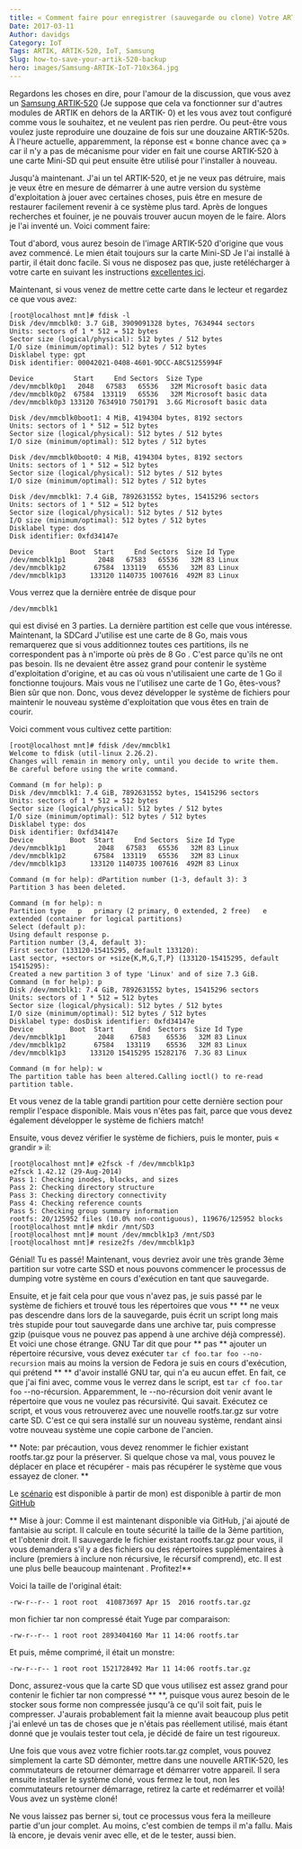 ```yaml
---
title: « Comment faire pour enregistrer (sauvegarde ou clone) Votre ARTIK-520 »
Date: 2017-03-11
Author: davidgs
Category: IoT
Tags: ARTIK, ARTIK-520, IoT, Samsung
Slug: how-to-save-your-artik-520-backup
hero: images/Samsung-ARTIK-IoT-710x364.jpg
---
```


Regardons les choses en dire, pour l'amour de la discussion, que vous avez un [Samsung ARTIK-520](https://www.artik.io/modules/artik-520/) (Je suppose que cela va fonctionner sur d'autres modules de ARTIK en dehors de la ARTIK- 0) et les vous avez tout configuré comme vous le souhaitez, et ne veulent pas rien perdre. Ou peut-être vous voulez juste reproduire une douzaine de fois sur une douzaine ARTIK-520s. À l'heure actuelle, apparemment, la réponse est « bonne chance avec ça » car il n'y a pas de mécanisme pour vider en fait une course ARTIK-520 à une carte Mini-SD qui peut ensuite être utilisé pour l'installer à nouveau.

Jusqu'à maintenant. J'ai un tel ARTIK-520, et je ne veux pas détruire, mais je veux être en mesure de démarrer à une autre version du système d'exploitation à jouer avec certaines choses, puis être en mesure de restaurer facilement revenir à ce système plus tard. Après de longues recherches et fouiner, je ne pouvais trouver aucun moyen de le faire. Alors je l'ai inventé un. Voici comment faire:

Tout d'abord, vous aurez besoin de l'image ARTIK-520 d'origine que vous avez commencé. Le mien était toujours sur la carte Mini-SD Je l'ai installé à partir, il était donc facile. Si vous ne disposez pas que, juste retélécharger à votre carte en suivant les instructions [excellentes ici](https://developer.artik.io/documentation/artik/getting-started/).

Maintenant, si vous venez de mettre cette carte dans le lecteur et regardez ce que vous avez:

```
[root@localhost mnt]# fdisk -l
Disk /dev/mmcblk0: 3.7 GiB, 3909091328 bytes, 7634944 sectors
Units: sectors of 1 * 512 = 512 bytes
Sector size (logical/physical): 512 bytes / 512 bytes
I/O size (minimum/optimal): 512 bytes / 512 bytes
Disklabel type: gpt
Disk identifier: 00042021-0408-4601-9DCC-A8C51255994F

Device          Start     End Sectors  Size Type
/dev/mmcblk0p1   2048   67583   65536   32M Microsoft basic data
/dev/mmcblk0p2  67584  133119   65536   32M Microsoft basic data
/dev/mmcblk0p3 133120 7634910 7501791  3.6G Microsoft basic data

Disk /dev/mmcblk0boot1: 4 MiB, 4194304 bytes, 8192 sectors
Units: sectors of 1 * 512 = 512 bytes
Sector size (logical/physical): 512 bytes / 512 bytes
I/O size (minimum/optimal): 512 bytes / 512 bytes

Disk /dev/mmcblk0boot0: 4 MiB, 4194304 bytes, 8192 sectors
Units: sectors of 1 * 512 = 512 bytes
Sector size (logical/physical): 512 bytes / 512 bytes
I/O size (minimum/optimal): 512 bytes / 512 bytes

Disk /dev/mmcblk1: 7.4 GiB, 7892631552 bytes, 15415296 sectors
Units: sectors of 1 * 512 = 512 bytes
Sector size (logical/physical): 512 bytes / 512 bytes
I/O size (minimum/optimal): 512 bytes / 512 bytes
Disklabel type: dos
Disk identifier: 0xfd34147e

Device         Boot  Start     End Sectors  Size Id Type
/dev/mmcblk1p1        2048   67583   65536   32M 83 Linux
/dev/mmcblk1p2       67584  133119   65536   32M 83 Linux
/dev/mmcblk1p3      133120 1140735 1007616  492M 83 Linux
```

Vous verrez que la dernière entrée de disque pour

```
/dev/mmcblk1
```

qui est divisé en 3 parties. La dernière partition est celle que vous intéresse. Maintenant, la SDCard J'utilise est une carte de 8 Go, mais vous remarquerez que si vous additionnez toutes ces partitions, ils ne correspondent pas à n'importe où près de 8 Go . C'est parce qu'ils ne ont pas besoin. Ils ne devaient être assez grand pour contenir le système d'exploitation d'origine, et au cas où vous n'utilisaient une carte de 1 Go il fonctionne toujours. Mais vous ne l'utilisez une carte de 1 Go, êtes-vous? Bien sûr que non. Donc, vous devez développer le système de fichiers pour maintenir le nouveau système d'exploitation que vous êtes en train de courir.

Voici comment vous cultivez cette partition:

```
[root@localhost mnt]# fdisk /dev/mmcblk1
Welcome to fdisk (util-linux 2.26.2).
Changes will remain in memory only, until you decide to write them.
Be careful before using the write command.

Command (m for help): p
Disk /dev/mmcblk1: 7.4 GiB, 7892631552 bytes, 15415296 sectors
Units: sectors of 1 * 512 = 512 bytes
Sector size (logical/physical): 512 bytes / 512 bytes
I/O size (minimum/optimal): 512 bytes / 512 bytes
Disklabel type: dos
Disk identifier: 0xfd34147e
Device         Boot  Start     End Sectors  Size Id Type
/dev/mmcblk1p1        2048   67583   65536   32M 83 Linux
/dev/mmcblk1p2       67584  133119   65536   32M 83 Linux
/dev/mmcblk1p3      133120 1140735 1007616  492M 83 Linux

Command (m for help): dPartition number (1-3, default 3): 3
Partition 3 has been deleted.

Command (m for help): n
Partition type   p   primary (2 primary, 0 extended, 2 free)   e   extended (container for logical partitions)
Select (default p):
Using default response p.
Partition number (3,4, default 3):
First sector (133120-15415295, default 133120):
Last sector, +sectors or +size{K,M,G,T,P} (133120-15415295, default 15415295):
Created a new partition 3 of type 'Linux' and of size 7.3 GiB.
Command (m for help): p
Disk /dev/mmcblk1: 7.4 GiB, 7892631552 bytes, 15415296 sectors
Units: sectors of 1 * 512 = 512 bytes
Sector size (logical/physical): 512 bytes / 512 bytes
I/O size (minimum/optimal): 512 bytes / 512 bytes
Disklabel type: dosDisk identifier: 0xfd34147e
Device         Boot  Start      End  Sectors  Size Id Type
/dev/mmcblk1p1        2048    67583    65536   32M 83 Linux
/dev/mmcblk1p2       67584   133119    65536   32M 83 Linux
/dev/mmcblk1p3      133120 15415295 15282176  7.3G 83 Linux

Command (m for help): w
The partition table has been altered.Calling ioctl() to re-read partition table.
```

Et vous venez de la table grandi partition pour cette dernière section pour remplir l'espace disponible. Mais vous n'êtes pas fait, parce que vous devez également développer le système de fichiers match!

Ensuite, vous devez vérifier le système de fichiers, puis le monter, puis « grandir » il:

```
[root@localhost mnt]# e2fsck -f /dev/mmcblk1p3
e2fsck 1.42.12 (29-Aug-2014)
Pass 1: Checking inodes, blocks, and sizes
Pass 2: Checking directory structure
Pass 3: Checking directory connectivity
Pass 4: Checking reference counts
Pass 5: Checking group summary information
rootfs: 20/125952 files (10.0% non-contiguous), 119676/125952 blocks
[root@localhost mnt]# mkdir /mnt/SD3
[root@localhost mnt]# mount /dev/mmcblk1p3 /mnt/SD3
[root@localhost mnt]# resize2fs /dev/mmcblk1p3
```

Génial! Tu es passé! Maintenant, vous devriez avoir une très grande 3ème partition sur votre carte SSD et nous pouvons commencer le processus de dumping votre système en cours d'exécution en tant que sauvegarde.

Ensuite, et je fait cela pour que vous n'avez pas, je suis passé par le système de fichiers et trouvé tous les répertoires que vous ** ** ne veux pas descendre dans lors de la sauvegarde, puis écrit un script long mais très stupide pour tout sauvegarde dans une archive tar, puis compresse gzip (puisque vous ne pouvez pas append à une archive déjà compressé). Et voici une chose étrange. GNU Tar dit que pour ** pas ** ajouter un répertoire récursive, vous devez exécuter `tar cf foo.tar foo --no-recursion` mais au moins la version de Fedora je suis en cours d'exécution, qui prétend ** ** d'avoir installé GNU tar, qui n'a eu aucun effet. En fait, ce que j'ai fini avec, comme vous le verrez dans le script, est `tar cf foo.tar foo` --no-récursion. Apparemment, le --no-récursion doit venir avant le répertoire que vous ne voulez pas récursivité. Qui savait. Exécutez ce script, et vous vous retrouverez avec une nouvelle rootfs.tar.gz sur votre carte SD. C'est ce qui sera installé sur un nouveau système, rendant ainsi votre nouveau système une copie carbone de l'ancien.

** Note: par précaution, vous devez renommer le fichier existant rootfs.tar.gz pour la préserver. Si quelque chose va mal, vous pouvez le déplacer en place et récupérer - mais pas récupérer le système que vous essayez de cloner. **

Le [scénario](https://github.com/davidgs/ARTIK-5-backup) est disponible à partir de mon) est disponible à partir de mon [GitHub](https://github.com/davidgs/ARTIK-5-backup)

** Mise à jour: Comme il est maintenant disponible via GitHub, j'ai ajouté de fantaisie au script. Il calcule en toute sécurité la taille de la 3ème partition, et l'obtenir droit. Il sauvegarde le fichier existant rootfs.tar.gz pour vous, il vous demandera s'il y a des fichiers ou des répertoires supplémentaires à inclure (premiers à inclure non récursive, le récursif comprend), etc. Il est une plus belle beaucoup maintenant . Profitez!**

Voici la taille de l'original était:

```
-rw-r--r-- 1 root root  410873697 Apr 15  2016 rootfs.tar.gz
```

mon fichier tar non compressé était Yuge par comparaison:

```
-rw-r--r-- 1 root root 2893404160 Mar 11 14:06 rootfs.tar
```

Et puis, même comprimé, il était un monstre:

```
-rw-r--r-- 1 root root 1521728492 Mar 11 14:06 rootfs.tar.gz
```

Donc, assurez-vous que la carte SD que vous utilisez est assez grand pour contenir le fichier tar non compressé ** **, puisque vous aurez besoin de le stocker sous forme non compressée jusqu'à ce qu'il soit fait, puis le compresser. J'aurais probablement fait la mienne avait beaucoup plus petit j'ai enlevé un tas de choses que je n'étais pas réellement utilisé, mais étant donné que je voulais tester tout cela, je décidé de faire un test rigoureux.

Une fois que vous avez votre fichier roots.tar.gz complet, vous pouvez simplement la carte SD démonter, mettre dans une nouvelle ARTIK-520, les commutateurs de retourner démarrage et démarrer votre appareil. Il sera ensuite installer le système cloné, vous fermez le tout, non les commutateurs retourner démarrage, retirez la carte et redémarrer et voilà! Vous avez un système cloné!

Ne vous laissez pas berner si, tout ce processus vous fera la meilleure partie d'un jour complet. Au moins, c'est combien de temps il m'a fallu. Mais là encore, je devais venir avec elle, et de le tester, aussi bien.
